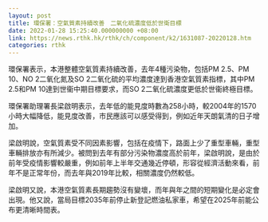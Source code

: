 ```yaml
---
layout: post
title: 環保署：空氣質素持續改善　二氧化硫濃度低於世衛目標
date: 2022-01-28 15:25:40.000000000 +08:00
link: https://news.rthk.hk/rthk/ch/component/k2/1631087-20220128.htm
categories: rthk
---
```


環保署表示，本港整體空氣質素持續改善，去年4種污染物，包括PM 2.5、PM 10、NO 2二氧化氮及SO 2二氧化硫的平均濃度達到香港空氣質素指標，其中PM 2.5和PM 10達到世衞中期目標要求，而SO 2二氧化硫濃度更低於世衞終極目標。

環保署助理署長梁啟明表示，去年低的能見度時數為258小時，較2004年的1570小時大幅降低，能見度改善，市民應該可以感受得到，例如近年天朗氣清的日子增加。

梁啟明說，空氣質素受不同因素影響，包括在疫情下，路面上少了重型車輛，重型車輛排放亦有所減少。被問到去年有部分污染物濃度高於前年，梁啟明說，是由於前年受疫情影響較嚴重，例如前年上半年交通幾近停頓，形容從經濟活動來看，前年不是正常年份，而去年與2019年比較，相關濃度仍然較低。

梁啟明又說，本港空氣質素長期趨勢沒有變壞，而年與年之間的短期變化是必定會出現。他又說，當局目標2035年前停止新登記燃油私家車，希望在2025年前能公布更清晰時間表。
